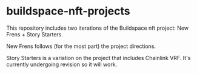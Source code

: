 # buildspace-nft-projects

This repository includes two iterations of the Buildspace nft project:  New Frens + Story Starters.

New Frens follows (for the most part) the project directions.

Story Starters is a variation on the project that includes Chainlink VRF.  It's currently undergoing revision so it will work.
